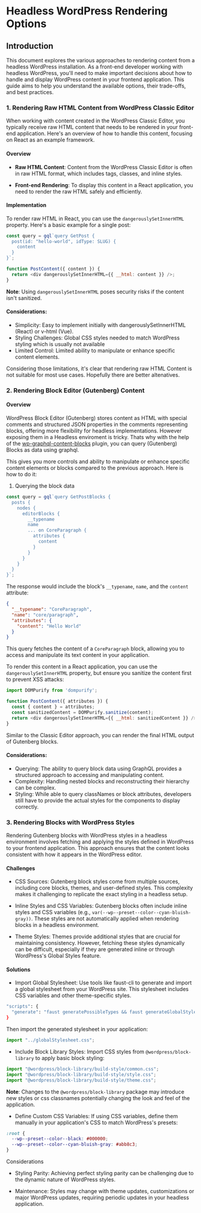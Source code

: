 # Headless WordPress Rendering Options
## Introduction

This document explores the various approaches to rendering content from a headless WordPress installation. As a front-end developer working with headless WordPress, you'll need to make important decisions about how to handle and display WordPress content in your frontend application. This guide aims to help you understand the available options, their trade-offs, and best practices.

### 1. Rendering Raw HTML Content from WordPress Classic Editor
When working with content created in the WordPress Classic Editor, you typically receive raw HTML content that needs to be rendered in your front-end application. Here's an overview of how to handle this content, focusing on React as an example framework.

#### Overview
* **Raw HTML Content**: Content from the WordPress Classic Editor is often in raw HTML format, which includes tags, classes, and inline styles.

* **Front-end Rendering**: To display this content in a React application, you need to render the raw HTML safely and efficiently.

#### Implementation
To render raw HTML in React, you can use the `dangerouslySetInnerHTML` property. Here's a basic example for a single post:

```javascript
const query = gql`query GetPost {
  post(id: "hello-world", idType: SLUG) {
    content
  }
}`;

function PostContent({ content }) {
  return <div dangerouslySetInnerHTML={{ __html: content }} />;
}
```
**Note**: Using `dangerouslySetInnerHTML` poses security risks if the content isn't sanitized.

#### Considerations:
* Simplicity: Easy to implement initially with dangerouslySetInnerHTML (React) or v-html (Vue).
* Styling Challenges: Global CSS styles needed to match WordPress styling which is usually not available
* Limited Control: Limited ability to manipulate or enhance specific content elements.

Considering those limitations, it's clear that rendering raw HTML Content is not suitable for most use cases. Hopefully there are better altenatives.

### 2. Rendering Block Editor (Gutenberg) Content
#### Overview
WordPress Block Editor (Gutenberg) stores content as HTML with special comments and structured JSON properties in the comments representing blocks, offering more flexibility for headless implementations. However exposing them in a Headless enviroment is tricky. Thats why with the help of the [wp-graphql-content-blocks](https://github.com/wpengine/wp-graphql-content-blocks) plugin, you can query (Gutenberg) Blocks as data using graphql.

This gives you more controls and ability to manipulate or enhance specific content elements or blocks compared to the previous approach. Here is how to do it:

1. Querying the block data

```javascript
const query = gql`query GetPostBlocks {
  posts {
    nodes {
      editorBlocks {
        __typename
        name
        ... on CoreParagraph {
          attributes {
            content
          }
        }
      }
    }
  }
}`;
```
The response would include the block's `__typename`, `name`, and the `content` attribute:

```json
{
  "__typename": "CoreParagraph",
  "name": "core/paragraph",
  "attributes": {
    "content": "Hello World"
  }
}
```
This query fetches the content of a `CoreParagraph` block, allowing you to access and manipulate its text content in your application.

To render this content in a React application, you can use the `dangerouslySetInnerHTML` property, but ensure you sanitize the content first to prevent XSS attacks:

```javascript
import DOMPurify from 'dompurify';

function PostContent({ attributes }) {
  const { content } = attributes;
  const sanitizedContent = DOMPurify.sanitize(content);
  return <div dangerouslySetInnerHTML={{ __html: sanitizedContent }} />;
}
```
Similar to the Classic Editor approach, you can render the final HTML output of Gutenberg blocks.

#### Considerations:
* Querying: The ability to query block data using GraphQL provides a structured approach to accessing and manipulating content.
* Complexity: Handling nested blocks and reconstructing their hierarchy can be complex.
* Styling: While able to query classNames or block attributes, developers still have to provide the actual styles for the components to display correctly.

### 3. Rendering Blocks with WordPress Styles

Rendering Gutenberg blocks with WordPress styles in a headless environment involves fetching and applying the styles defined in WordPress to your frontend application. This approach ensures that the content looks consistent with how it appears in the WordPress editor.

#### Challenges
* CSS Sources: Gutenberg block styles come from multiple sources, including core blocks, themes, and user-defined styles. This complexity makes it challenging to replicate the exact styling in a headless setup.

* Inline Styles and CSS Variables: Gutenberg blocks often include inline styles and CSS variables (e.g., `var(--wp--preset--color--cyan-bluish-gray))`. These styles are not automatically applied when rendering blocks in a headless environment.

* Theme Styles: Themes provide additional styles that are crucial for maintaining consistency. However, fetching these styles dynamically can be difficult, especially if they are generated inline or through WordPress's Global Styles feature.

#### Solutions
* Import Global Stylesheet: Use tools like faust-cli to generate and import a global stylesheet from your WordPress site. This stylesheet includes CSS variables and other theme-specific styles.

```bash
"scripts": {
  "generate": "faust generatePossibleTypes && faust generateGlobalStylesheet",
}
```
Then import the generated stylesheet in your application:

```javascript
import "../globalStylesheet.css";
```

* Include Block Library Styles: Import CSS styles from `@wordpress/block-library` to apply basic block styling:

```javascript
import "@wordpress/block-library/build-style/common.css";
import "@wordpress/block-library/build-style/style.css";
import "@wordpress/block-library/build-style/theme.css";
```

**Note**: Changes to the `@wordpress/block-library` package may introduce new styles or css classnames potentially changing the look and feel of the application.

* Define Custom CSS Variables: If using CSS variables, define them manually in your application's CSS to match WordPress's presets:

```css
:root {
  --wp--preset--color--black: #000000;
  --wp--preset--color--cyan-bluish-gray: #abb8c3;
}
```
Considerations
* Styling Parity: Achieving perfect styling parity can be challenging due to the dynamic nature of WordPress styles.

* Maintenance: Styles may change with theme updates, customizations or major WordPress updates, requiring periodic updates in your headless application.
